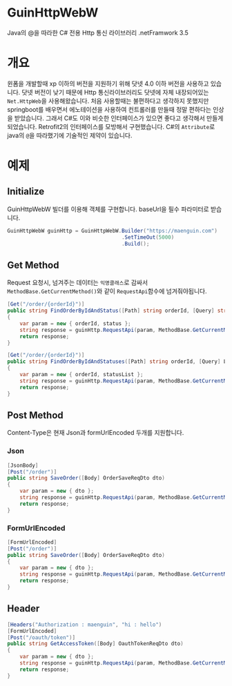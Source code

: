# GuinHttpWebW
Java의 @을 따라한 C# 전용 Http 통신 라이브러리
.netFramwork 3.5






# 개요
윈폼을 개발할때 xp 이하의 버전을 지원하기 위해 닷넷 4.0 이하 버전을 사용하고 있습니다.
닷넷 버전이 낮기 때문에 Http 통신라이브러리도 닷넷에 자체 내장되어있는 `Net.HttpWeb`을 사용해왔습니다.
처음 사용할때는 불편하다고 생각하지 못했지만 springboot를 배우면서 에노테이션을 사용하여 컨트롤러를 만들때 정말 편하다는 인상을 받았습니다. 
그래서 C#도 이와 비슷한 인터페이스가 있으면 좋다고 생각해서 만들게 되었습니다.
Retrofit2의 인터페이스를 모방해서 구현했습니다.
C#의 `Attribute`로 java의 `@`을 따라했기에 기술적인 제약이 있습니다. 



# 예제



## Initialize

GuinHttpWebW 빌더를 이용해 객체를 구현합니다. baseUrl을 필수 파라미터로 받습니다.
```c#
GuinHttpWebW guinHttp = GuinHttpWebW.Builder("https://maenguin.com")
                                     .SetTimeOut(5000)
                                     .Build();
```



## Get Method
Request 요청시, 넘겨주는 데이터는 `익명클래스`로 감싸서 `MethodBase.GetCurrentMethod()`와 같이 `RequestApi`함수에 넘겨줘야됩니다.

```c#
[Get("/order/{orderId}")]
public string FindOrderByIdAndStatus([Path] string orderId, [Query] string status)
{
    var param = new { orderId, status };
    string response = guinHttp.RequestApi(param, MethodBase.GetCurrentMethod());
    return response;
}
```

```c#
[Get("/order/{orderId}")]
public string FindOrderByIdAndStatuses([Path] string orderId, [Query] List<string> statusList)
{
    var param = new { orderId, statusList };
    string response = guinHttp.RequestApi(param, MethodBase.GetCurrentMethod());
    return response;
}
```



## Post Method
Content-Type은 현재 Json과 formUrlEncoded 두개를 지원합니다.



### Json
```c#
[JsonBody]
[Post("/order")]
public string SaveOrder([Body] OrderSaveReqDto dto)
{
    var param = new { dto };
    string response = guinHttp.RequestApi(param, MethodBase.GetCurrentMethod());
    return response;
}
```

### FormUrlEncoded
```c#
[FormUrlEncoded]
[Post("/order")]
public string SaveOrder([Body] OrderSaveReqDto dto)
{
    var param = new { dto };
    string response = guinHttp.RequestApi(param, MethodBase.GetCurrentMethod());
    return response;
}
```



## Header
```c#
[Headers("Authorization : maenguin", "hi : hello")
[FormUrlEncoded]
[Post("/oauth/token")]
public string GetAccessToken([Body] OauthTokenReqDto dto)
{
    var param = new { dto };
    string response = guinHttp.RequestApi(param, MethodBase.GetCurrentMethod());
    return response;
}
```






